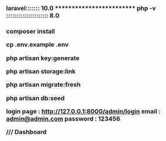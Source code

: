 <h3> laravel::::::: 10.0 ************************ php -v ::::::::::::::::::::: 8.0 <h3>




composer install

cp .env.example .env

php artisan key:generate

php artisan storage:link

php artisan migrate:fresh

php artisan db:seed



login page : <http://127.0.0.1:8000/admin/login>
email : admin@admin.com
password : 123456


/// Dashboard


